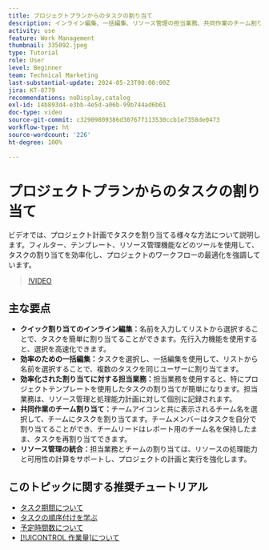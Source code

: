 ```yaml
---
title: プロジェクトプランからのタスクの割り当て
description: インライン編集、一括編集、リソース管理の担当業務、共同作業のチーム割り当て、効率的なプロジェクト計画のリソース処理能力計算を使用して、Workfront でのタスク割り当てを簡素化します。
activity: use
feature: Work Management
thumbnail: 335092.jpeg
type: Tutorial
role: User
level: Beginner
team: Technical Marketing
last-substantial-update: 2024-05-23T00:00:00Z
jira: KT-8779
recommendations: noDisplay,catalog
exl-id: 14b893d4-e3bb-4e5d-a06b-99b744ad6b61
doc-type: video
source-git-commit: c32909809386d30767f113530ccb1e7358de0473
workflow-type: ht
source-wordcount: '226'
ht-degree: 100%

---
```


# プロジェクトプランからのタスクの割り当て

ビデオでは、プロジェクト計画でタスクを割り当てる様々な方法について説明します。フィルター、テンプレート、リソース管理機能などのツールを使用して、タスクの割り当てを効率化し、プロジェクトのワークフローの最適化を強調しています。


>[!VIDEO](https://video.tv.adobe.com/v/335092/?quality=12&learn=on&enablevpops)

## 主な要点

* **クイック割り当てのインライン編集：**&#x200B;名前を入力してリストから選択することで、タスクを簡単に割り当てることができます。先行入力機能を使用すると、選択を高速化できます。
* **効率のための一括編集：**&#x200B;タスクを選択し、一括編集を使用して、リストから名前を選択することで、複数のタスクを同じユーザーに割り当てます。
* **効率化された割り当てに対する担当業務：**&#x200B;担当業務を使用すると、特にプロジェクトテンプレートを使用したタスクの割り当てが簡単になります。担当業務は、リソース管理と処理能力計画に対して個別に記録されます。
* **共同作業のチーム割り当て：**&#x200B;チームアイコンと共に表示されるチーム名を選択して、チームにタスクを割り当てます。チームメンバーはタスクを自分で割り当てることができ、チームリードはレポート用のチーム名を保持したまま、タスクを再割り当てできます。
* **リソース管理の統合：**&#x200B;担当業務とチームの割り当ては、リソースの処理能力と可用性の計算をサポートし、プロジェクトの計画と実行を強化します。


## このトピックに関する推奨チュートリアル

* [タスク期間について](/help/manage-work/tasks/understand-task-durations.md)
* [タスクの順序付けを学ぶ](/help/manage-work/tasks/learn-to-sequence-tasks.md)
* [予定時間数について](/help/manage-work/tasks/understand-planned-hours.md)
* [[!UICONTROL 作業量]について](/help/manage-work/tasks/understand-work-effort.md)

